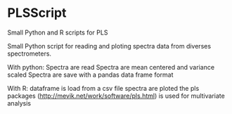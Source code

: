 PLSScript
=========

Small Python and R scripts for PLS

Small Python script for reading and ploting spectra data from diverses spectrometers. 

With python: 
Spectra are read
Spectra are mean centered and variance scaled
Spectra are save with a pandas data frame format

With R:
dataframe is load from a csv file
spectra are ploted
the pls packages (http://mevik.net/work/software/pls.html) is used for multivariate analysis

